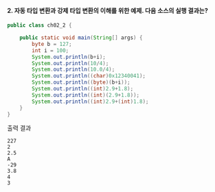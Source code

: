 #### 2. 자동 타입 변환과 강제 타입 변환의 이해를 위한 예제. 다음 소스의 실행 결과는?

```java
public class ch02_2 {

	public static void main(String[] args) {
		byte b = 127;
		int i = 100;
		System.out.println(b+i);
		System.out.println(10/4);
		System.out.println(10.0/4);
		System.out.println((char)0x12340041);
		System.out.println((byte)(b+i));
		System.out.println((int)2.9+1.8);
		System.out.println((int)(2.9+1.8));
		System.out.println((int)2.9+(int)1.8);
	}
}
```
출력 결과
```
227
2
2.5
A
-29
3.8
4
3
```
